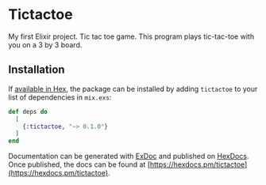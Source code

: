 # Tictactoe

My first Elixir project. Tic tac toe game. This program plays tic-tac-toe with you on a 3 by 3 board.

## Installation

If [available in Hex](https://hex.pm/docs/publish), the package can be installed
by adding `tictactoe` to your list of dependencies in `mix.exs`:

```elixir
def deps do
  [
    {:tictactoe, "~> 0.1.0"}
  ]
end
```

Documentation can be generated with [ExDoc](https://github.com/elixir-lang/ex_doc)
and published on [HexDocs](https://hexdocs.pm). Once published, the docs can
be found at [https://hexdocs.pm/tictactoe](https://hexdocs.pm/tictactoe).

